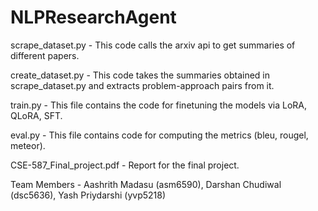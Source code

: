 # NLPResearchAgent

scrape_dataset.py - This code calls the arxiv api to get summaries of different papers. 

create_dataset.py - This code takes the summaries obtained in scrape_dataset.py and extracts problem-approach pairs from it. 

train.py - This file contains the code for finetuning the models via LoRA, QLoRA, SFT.

eval.py - This file contains code for computing the metrics (bleu, rougel, meteor).

CSE-587_Final_project.pdf - Report for the final project.

Team Members - Aashrith Madasu (asm6590), Darshan Chudiwal (dsc5636), Yash Priydarshi (yvp5218)
